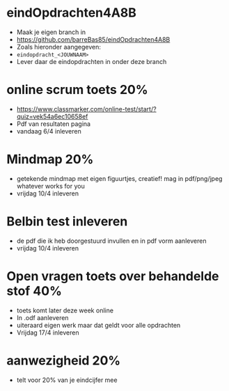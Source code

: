 # eindOpdrachten4A8B
- Maak je eigen branch in
- https://github.com/barreBas85/eindOpdrachten4A8B
- Zoals hieronder aangegeven:
- ```eindopdracht_<JOUWNAAM>```
- Lever daar de eindopdrachten in onder deze branch

# online scrum toets 20%
- https://www.classmarker.com/online-test/start/?quiz=vek54a6ec10658ef
- Pdf van resultaten pagina 
- vandaag 6/4 inleveren

# Mindmap 20% 
- getekende mindmap met eigen figuurtjes, creatief! mag in pdf/png/jpeg whatever works for you
- vrijdag 10/4 inleveren

# Belbin test inleveren
- de pdf die ik heb doorgestuurd invullen en in pdf vorm aanleveren
- vrijdag 10/4 inleveren 

# Open vragen toets over behandelde stof 40%
- toets komt later deze week online 
- In .odf aanleveren
- uiteraard eigen werk maar dat geldt voor alle opdrachten
- Vrijdag 17/4 inleveren

# aanwezigheid 20%
- telt voor 20% van je eindcijfer mee
